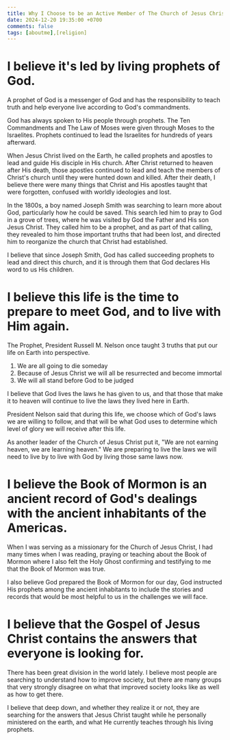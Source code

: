 ```yaml
---
title: Why I Choose to be an Active Member of The Church of Jesus Christ of Latter-Day Saints
date: 2024-12-20 19:35:00 +0700
comments: false
tags: [aboutme],[religion]
---
```

# I believe it's led by living prophets of God.
A prophet of God is a messenger of God and has the responsibility to teach truth and help everyone live according to God's commandments.

God has always spoken to His people through prophets. The Ten Commandments and The Law of Moses were given through Moses to the Israelites. Prophets continued to lead the Israelites for hundreds of years afterward.

When Jesus Christ lived on the Earth, he called prophets and apostles to lead and guide His disciple in His church. After Christ returned to heaven after His death, those apostles continued to lead and teach the members of Christ's church until they were hunted down and killed. After their death, I believe there were many things that Christ and His apostles taught that were forgotten, confused with worldly ideologies and lost.

In the 1800s, a boy named Joseph Smith was searching to learn more about God, particularly how he could be saved. This search led him to pray to God in a grove of trees, where he was visited by God the Father and His son Jesus Christ. They called him to be a prophet, and as part of that calling, they revealed to him those important truths that had been lost, and directed him to reorganize the church that Christ had established.

I believe that since Joseph Smith, God has called succeeding prophets to lead and direct this church, and it is through them that God declares His word to us His children.

# I believe this life is the time to prepare to meet God, and to live with Him again.
The Prophet, President Russell M. Nelson once taught 3 truths that put our life on Earth into perspective.
1) We are all going to die someday
2) Because of Jesus Christ we will all be resurrected and become immortal
3) We will all stand before God to be judged

I believe that God lives the laws he has given to us, and that those that make it to heaven will continue to live the laws they lived here in Earth.

President Nelson said that during this life, we choose which of God's laws we are willing to follow, and that will be what God uses to determine which level of glory we will receive after this life.

As another leader of the Church of Jesus Christ put it, "We are not earning heaven, we are learning heaven." We are preparing to live the laws we will need to live by to live with God by living those same laws now.

# I believe the Book of Mormon is an ancient record of God's dealings with the ancient inhabitants of the Americas.
When I was serving as a missionary for the Church of Jesus Christ, I had many times when I was reading, praying or teaching about the Book of Mormon where I also felt the Holy Ghost confirming and testifying to me that the Book of Mormon was true.

I also believe God prepared the Book of Mormon for our day, God instructed His prophets among the ancient inhabitants to include the stories and records that would be most helpful to us in the challenges we will face.

# I believe that the Gospel of Jesus Christ contains the answers that everyone is looking for.
There has been great division in the world lately. I believe most people are searching to understand how to improve society, but there are many groups that very strongly disagree on what that improved society looks like as well as how to get there.

I believe that deep down, and whether they realize it or not, they are searching for the answers that Jesus Christ taught while he personally ministered on the earth, and what He currently teaches through his living prophets.